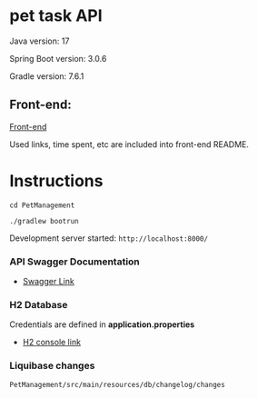 # pet task API

Java version: 17

Spring Boot version: 3.0.6

Gradle version: 7.6.1

## Front-end:

[Front-end](https://github.com/lingtregetter/pets)

Used links, time spent, etc are included into front-end README.

# Instructions

```
cd PetManagement
```

```
./gradlew bootrun
```

Development server started: `http://localhost:8000/`

### API Swagger Documentation

- [Swagger Link](http://localhost:8000/swagger-ui/index.html)

### H2 Database

Credentials are defined in **application.properties**

- [H2 console link](http://localhost:8000/h2-console/)

### Liquibase changes

`PetManagement/src/main/resources/db/changelog/changes`
